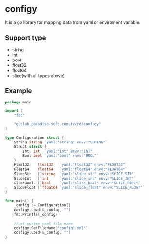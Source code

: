 # configy
It is a go library for mapping data from yaml or enviroment variable.

## Support type
* string
* int
* bool
* float32
* float64
* slice(with all types above)

## Example
```go
package main

import (
	"fmt"

	"gitlab.paradise-soft.com.tw/rd/configy"
)

type Configuration struct {
	String string `yaml:"string" envv:"STRING"`
	Struct struct {
		Int  int  `yaml:"int" envv:"INT"`
		Bool bool `yaml:"bool" envv:"BOOL"`
	}
	Float32    float32   `yaml:"float32" envv:"FLOAT32"`
	Float64    float64   `yaml:"float64" envv:"FLOAT64"`
	SliceStr   []string  `yaml:"slice_str" envv:"SLICE_STR"`
	SliceInt   []int     `yaml:"slice_int" envv:"SLICE_INT"`
	SliceBool  []bool    `yaml:"slice_bool" envv:"SLICE_BOOL"`
	SliceFloat []float64 `yaml:"slice_float" envv:"SLICE_FLOAT"`
}

func main() {
	_config := Configuration{}
	configy.Load(&_config, "")
	fmt.Println(_config)
	
	//set custom yaml file name
	configy.SetFileName("config1.yml")
	configy.Load(&_config, "")
}
```

